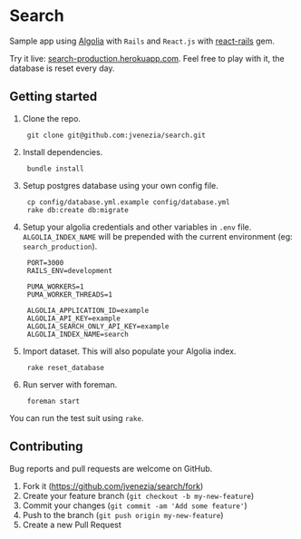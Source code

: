 # Search

Sample app using [Algolia](https://www.algolia.com/) with `Rails` and `React.js` with [react-rails](https://github.com/reactjs/react-rails) gem.

Try it live: [search-production.herokuapp.com](http://search-production.herokuapp.com/).
Feel free to play with it, the database is reset every day.
 
## Getting started

1. Clone the repo.
    
        git clone git@github.com:jvenezia/search.git
        
2. Install dependencies.

        bundle install
        
3. Setup postgres database using your own config file.

        cp config/database.yml.example config/database.yml
        rake db:create db:migrate
        
4. Setup your algolia credentials and other variables in `.env` file. `ALGOLIA_INDEX_NAME` will be prepended with the current environment (eg: `search_production`).

        PORT=3000
        RAILS_ENV=development
        
        PUMA_WORKERS=1
        PUMA_WORKER_THREADS=1
        
        ALGOLIA_APPLICATION_ID=example
        ALGOLIA_API_KEY=example
        ALGOLIA_SEARCH_ONLY_API_KEY=example
        ALGOLIA_INDEX_NAME=search

5. Import dataset. This will also populate your Algolia index.

        rake reset_database

6. Run server with foreman.

        foreman start

You can run the test suit using `rake`.

## Contributing

Bug reports and pull requests are welcome on GitHub.

1. Fork it (https://github.com/jvenezia/search/fork)
2. Create your feature branch (`git checkout -b my-new-feature`)
3. Commit your changes (`git commit -am 'Add some feature'`)
4. Push to the branch (`git push origin my-new-feature`)
5. Create a new Pull Request